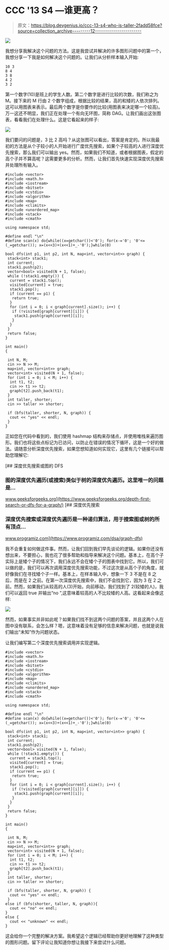 # CCC '13 S4 —谁更高？

> 原文：<https://blog.devgenius.io/ccc-13-s4-who-is-taller-2fadd58fce?source=collection_archive---------12----------------------->

![](img/10677ae1f1722cc8015d7a04a909f179.png)

我想分享我解决这个问题的方法。这是我尝试并解决的许多图形问题中的第一个，我想分享一下我是如何解决这个问题的。让我们从分析样本输入开始:

```
10 3
8 4
3 8
4 2
3 2
```

第一个数字(10)是班上的学生人数。第二个数字是进行比较的次数，我们称之为 M。接下来的 M 行由 2 个数字组成，根据比较的结果，高的和矮的人依次排列。这可以用图表来表示。最后两个数字是你要作的比较(用图表来决定哪一个较高)。万一这还不明显，我们正在处理一个有向无环图，简称 DAG。让我们画出这张图表，看看我们在处理什么。这是它看起来的样子:

![](img/8cf1ca4fa488de4dda00ebd92f2f48c9.png)

我们要问的问题是，3 比 2 高吗？从这张图可以看出，答案是肯定的。所以我最初的方法是从个子较小的人开始进行广度优先搜索，如果个子较高的人进行深度优先搜索，那么我们可以输出 yes。然而，如果我们不知道，或者根据图表，假定的高个子并不算高呢？这需要更多的分析。然而，让我们首先快速实现深度优先搜索并处理所有输入。

```
#include <vector>
#include <math.h>
#include <iostream>
#include <bitset>
#include <cstdio>
#include <algorithm>
#include <map>
#include <climits>
#include <unordered_map>
#include <stack>
#include <cmath>

using namespace std;

#define endl "\n"
#define scan(x) do{while((x=getchar())<'0'); for(x-='0'; '0'<=(_=getchar()); x=(x<<3)+(x<<1)+_-'0');}while(0)

bool dfs(int p1, int p2, int N, map<int, vector<int>> graph) {
 stack<int> stack1;
 int current;
 stack1.push(p2);
 vector<bool> visited(N + 1, false);
 while (!stack1.empty()) {
  current = stack1.top();
  visited[current] = true;
  stack1.pop();
  if (current == p1) {
   return true;
  }
  for (int i = 0; i < graph[current].size(); i++) {
   if (!visited[graph[current][i]]) {
    stack1.push(graph[current][i]);
   }
  }
 }
 return false;
}

int main()
{

 int N, M;
 cin >> N >> M;
 map<int, vector<int>> graph;
 vector<int> visited(N + 1, false);
 for (int i = 0; i < M; i++) {
  int t1, t2;
  cin >> t1 >> t2;
  graph[t2].push_back(t1);
 }
 int taller, shorter;
 cin >> taller >> shorter;

 if (bfs(taller, shorter, N, graph)) {
  cout << "yes" << endl;
 }
}
```

正如您在代码中看到的，我们使用 hashmap 结构来存储点，并使用堆栈来遍历图形。我们也将这些点标记为已访问，以防止在错误的情况下循环，这是一个好的做法。请随意分析深度优先搜索，如果您想知道如何实现它，这里有几个链接可以帮助您理解它:

[](https://www.geeksforgeeks.org/depth-first-search-or-dfs-for-a-graph/) [## 深度优先搜索或图的 DFS

### 图的深度优先遍历(或搜索)类似于树的深度优先遍历。这里唯一的问题是…

www.geeksforgeeks.org](https://www.geeksforgeeks.org/depth-first-search-or-dfs-for-a-graph/) [](https://www.programiz.com/dsa/graph-dfs) [## 深度优先搜索

### 深度优先搜索或深度优先遍历是一种递归算法，用于搜索图或树的所有顶点…

www.programiz.com](https://www.programiz.com/dsa/graph-dfs) 

我不会重复如何做这件事。然而，让我们回到我们早先谈论的逻辑。如果你还没有想出来，不要担心，我也花了很多帮助和指导来解决这个问题。基本上，在高个子实际上是矮个子的情况下，我们永远不会在矮个子的图表中找到它。所以，我们可以做的是，我们可以再次调用深度优先搜索功能，不过这次是从高个子的角度，就好像我们在寻找矮个子一样。基本上，在样本输入中，想象一下 3 不是在 8 之后，而是在 2 之前。在第一次深度优先搜索中，我们不会找到它，因为 3 在 2 之前。然而，如果我们从较高的人(3)开始，向前移动，我们找到了 2(较矮的人)，我们可以返回 true 并输出“no ”,这意味着较高的人不比较矮的人高。这看起来会像这样:

![](img/787850b2f7f69374b63cf706259aa991.png)

然而，如果事实并非如此呢？如果我们找不到这两个问题的答案，并且这两个人在图中没有联系，会怎么样？嗯，这意味着没有足够的信息来解决问题，也就是说我们输出“未知”作为问题状态。

让我们编写第二个深度优先搜索调用并实现逻辑。

```
#include <vector>
#include <math.h>
#include <iostream>
#include <bitset>
#include <cstdio>
#include <algorithm>
#include <map>
#include <climits>
#include <unordered_map>
#include <stack>
#include <cmath>

using namespace std;

#define endl "\n"
#define scan(x) do{while((x=getchar())<'0'); for(x-='0'; '0'<=(_=getchar()); x=(x<<3)+(x<<1)+_-'0');}while(0)

bool dfs(int p1, int p2, int N, map<int, vector<int>> graph) {
 stack<int> stack1;
 int current;
 stack1.push(p2);
 vector<bool> visited(N + 1, false);
 while (!stack1.empty()) {
  current = stack1.top();
  visited[current] = true;
  stack1.pop();
  if (current == p1) {
   return true;
  }
  for (int i = 0; i < graph[current].size(); i++) {
   if (!visited[graph[current][i]]) {
    stack1.push(graph[current][i]);
   }
  }
 }
 return false;
}

int main()
{

 int N, M;
 cin >> N >> M;
 map<int, vector<int>> graph;
 vector<int> visited(N + 1, false);
 for (int i = 0; i < M; i++) {
  int t1, t2;
  cin >> t1 >> t2;
  graph[t2].push_back(t1);
 }
 int taller, shorter;
 cin >> taller >> shorter;

 if (bfs(taller, shorter, N, graph)) {
  cout << "yes" << endl;
 }
else if (bfs(shorter, taller, N, graph)){
  cout << "no" << endl;
}
else {
  cout << "unknown" << endl;
}
```

这会给你一个完整的解决方案。我希望这个逻辑已经帮助你更好地理解了这种类型的图形问题。留下评论让我知道你想让我接下来尝试什么问题。